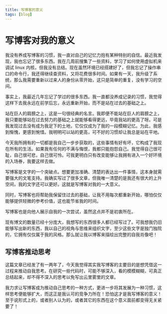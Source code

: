 ```yaml
---
title: 写博客的意义
tags: [blog]
---
```

# 写博客对我的意义

我没有养成写博客的习惯，我一直对自己的记忆力抱有某种特别的自信。最近我发现，我也忘记了很多东西。我在几周前搜集了一些资料，学习了如何使用虚拟机来调试 linux 内核，但我没有总结。现在虽然环境已经搭建好了，但我忘记了操作串口的命令行，我还得继续查资料，又将花费很多时间。如果有一天，我升级了系统，那么我需要重新以过来人的身份从零开始，这只是简单的重复，没有学习的空间。

事实上，我最近几年忘记了学过的很多东西。我一直都没养成记录的习惯，我觉得这样下去我永远在前学后忘，永远重新开始，而不是站在过去的基础之上。

站在巨人的肩膀之上，这是一句很经典的名言。我即便不能站在巨人的肩膀之上，我只要能够站在过去努力的基础之上就能够看得更远，毕竟我站的更高了呀。可是我发现过去没有成为我足下的土地，它仅仅成为了我的一段模糊记忆。为此，我感到惭愧，更感到惋惜。我明明可以站的更高，可不好的习惯却让我总是站在平地。

今天我所拥有的一切都是我自己一步步获取的，这些事情有好有坏，它构成了我现在所有的生活。如果我有任何的不满与悔恨，我都只能抱怨自己。我觉得自己很可耻，自己很可悲，自己很可怜。可我更明白只有改变能够让我拥有进入一个好环境的入场券，我要这样去做。

写博客是文字的一个突破点。想要更加准确、清楚的表达出一件事情，这本身就需要强大的文笔支持。我确实写过了很多文章，但我唯一清楚的是我还有很大的上升空间，我的文字还可以更好。这就是写博客对我的一大意义。

同时，写博客也将帮助我保留住过去的基础，让我不用每次都重新开始，哪怕仅仅能够提供轻微的参考价值，这也能节省我的时间。

写博客也是向他人展示自我的一次尝试，虽然这点并不是初衷所在。

现有博文的数量已经十分庞大，我想写的东西很多人都已经写过了。可我想我仍旧能够写出新的东西，我以自己的视角与思维来组织文字，至少这些文字是独门独院的，它拥有仅仅属于我的风格。那么就让我以博客来描绘出完整的自我肖像吧！

## 写博客推动思考
这篇文章已经发了有一两年了，今天我觉得其实我写博客的主要目的是想凭借这一过程来推动自我思考。在研究一些代码时，可能不够深入，看的模模糊糊，可真正总结起来，却不得不深入的思考以免写出云里雾里的文章。

我力求让写博客成为推动自己思考的一种方式，更进一步将其发展为一种习惯，这样思考便能够扩大，而这正是我认可的竞争力所在！恐怕这才是我写博客的意义！至于说形式上的，或者别人认为的，或者其它的东西在这个意义面前都变得无关紧要了！

